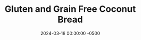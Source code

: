 ---
layout: post
title:  "Gluten and Grain Free Coconut Bread"
date:   2024-03-18 00:00:00 -0500
categories:
- Recipes
- Bread
permalink: /recipes/coconut-bread
image: /assets/Food/Bread/Coconut Bread/coconut-bread-cover.jpg
ing: coconutbread-ing
facts: coconutbread-facts
section1: 
start2: 
section2: 
start3: 
section3: 
start4: 
section4: 
start5: 
section5: 
Prep: 15
Rest: 
Cook: 45
Source1: https://alldayidreamaboutfood.com/easy-coconut-flour-bread/#recipe
Source2: 
whisk: https://s.samsungfood.com/do1JN
tags: 
- coconut flour
- gluten free
- grain free
- keto
- protein powder
- whey
- unsweetened applesauce
- shredded cheese
- cheddar
- mozzarella
- low moisture part skim
- garlic powder
- vic
Description: This loaf of bread is free of both gluten and refined grains. It's higher in protein, lower in carbs, and is full of delicious cheesy and garlicky flavor. It still works great with sweet toppings, such as toast with jam or a PB&J. It's much simpler than standard bread to make, keto friendly, and great for people with Celiac disease.  For a sweeter variation, see the note at the bottom.  Or you can make them into pretzels; check out my <a href="/recipes/gluten-free-pretzels">Gluten Free Savory Pretzels</a>.
Instructions: 
- Preheat oven to 350F, and line a 9x5" pan with parchment paper<br><br>

- In a large bowl, whisk together the dry ingredients - coconut flour, whey, baking powder, salt, and garlic powder. Make sure everything is fully mixed and there are no clumps of baking powder<br><br>

- In a separate bowl, beat together the eggs, water, applesauce, and cheese. I've used shredded mozzarella (low moisture part skim), but shredded cheddar would work as well.  Optionally add some apple cider vinegar for a slight sour flavor<br><br>
- <center><img src="/assets/Food/Bread/Coconut Bread/coconut-bread-3.jpg" alt="" class="instruction-image"></center><br>

- Pour the wet into the dry, and mix until well combined. If the batter is too thick, add water 1 tbsp at a time. The batter should be thick but scoopable.  Transfer to your prepared bread pan<br><br>
- <center><img src="/assets/Food/Bread/Coconut Bread/coconut-bread-4.jpg" alt="" class="instruction-image"></center><br>

- Bake at 350F for about 40-45 minutes, until the top is just firm to the touch<br><br>

- Brush the top with water (or olive oil), and sprinkle with everything bagel seasoning (optional). Return to the oven for another 4 minutes. A toothpick should come out totally clean, and the internal temperature should register about 205F<br><br>

- Remove from the oven, and let cool in the pan for 30 minutes. Transfer to a wire rack in the fridge to totally cool before slicing<br><br>
- <center><img src="/assets/Food/Bread/Coconut Bread/coconut-bread-7.jpg" alt="" class="instruction-image"></center><br>

- Add slices to a large Ziploc bag, and store in the freezer<br><br>

- For a sweeter version, you can make the following adjustments<br>
- Use flavored whey protein (chocolate or vanilla)<br>
- Reduce salt to 1/2 tsp<br>
- Remove the garlic powder<br>
- Replace apple cider vinegar with vanilla extract<br>
- Swap the water for unsweetened vanilla almond milk<br>
- Don't top with seeds<br>
- Bake the same as above (yes there's still grated mozzarella, trust me you won't see or taste it)<br><br>
- <center><img src="/assets/Food/Bread/Coconut Bread/coconut-bread-9.jpg" alt="" class="instruction-image"></center>
---